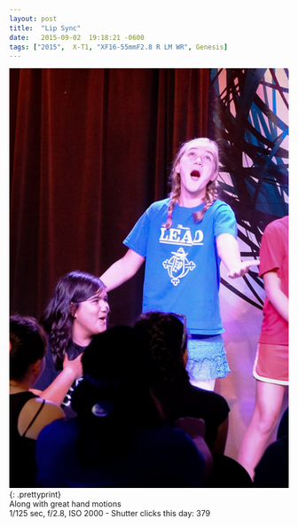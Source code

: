 ```yaml
---
layout: post
title:  "Lip Sync"
date:   2015-09-02  19:18:21 -0600
tags: ["2015",  X-T1, "XF16-55mmF2.8 R LM WR", Genesis]
---
```

![:title](/images/2015/2015_0902_DSCF05002.jpg)
{: .prettyprint}  
Along with great hand motions  
1/125 sec, f/2.8, ISO 2000 - Shutter clicks this day: 379
